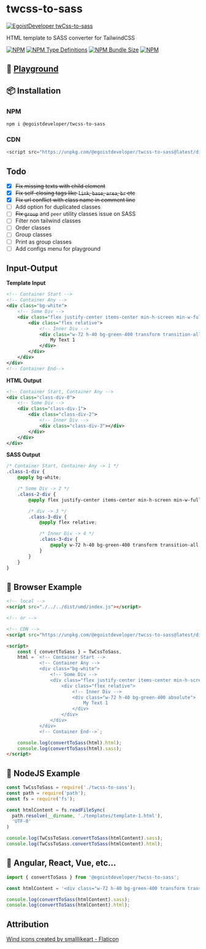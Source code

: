 # twcss-to-sass
[![EgoistDeveloper twCss-to-sass](https://preview.dragon-code.pro/EgoistDeveloper/twCss-to-sass.svg)](https://github.com/EgoistDeveloper/twcss-to-sass)

HTML template to SASS converter for TailwindCSS

[![NPM](https://img.shields.io/npm/v/@egoistdeveloper/twcss-to-sass)](https://www.npmjs.com/package/@egoistdeveloper/twcss-to-sass)
[![NPM Type Definitions](https://img.shields.io/npm/types/@egoistdeveloper/twcss-to-sass)](https://www.npmjs.com/package/@egoistdeveloper/twcss-to-sass)
[![NPM Bundle Size](https://img.shields.io/bundlephobia/minzip/@egoistdeveloper/twcss-to-sass)](https://www.npmjs.com/package/@egoistdeveloper/twcss-to-sass)
[![NPM](https://img.shields.io/npm/l/@egoistdeveloper/twcss-to-sass)](https://github.com/EgoistDeveloper/twcss-to-sass/blob/dev/LICENSE)

## 🚀 **[Playground](https://egoistdeveloper.github.io/twcss-to-sass-playground)**


## 📦 Installation

### NPM

```dsconfig
npm i @egoistdeveloper/twcss-to-sass
```

### CDN

```javascript
<script src="https://unpkg.com/@egoistdeveloper/twcss-to-sass@latest/dist/umd/index.js"></script>
```

## Todo

- [x] ~~Fix missing texts with child element~~
- [x] ~~Fix self-closing tags like `link`, `base`, `area`, `br` etc~~
- [x] ~~Fix url conflict with class name in comment line~~
- [ ] Add option for duplicated classes
- [ ] ~~Fix `group`~~ and `peer` utility classes issue on SASS
- [ ] Filter non tailwind classes
- [ ] Order classes
- [ ] Group classes
- [ ] Print as group classes
- [ ] Add configs menu for playground

## Input-Output

**Template Input**

```xml
<!-- Container Start -->
<!-- Container Any -->
<div class="bg-white">
	<!-- Some Div -->
	<div class="flex justify-center items-center min-h-screen min-w-full">
		<div class="flex relative">
			<!-- Inner Div -->
			<div class="w-72 h-40 bg-green-400 transform transition-all">
				My Text 1
			</div>
		</div>
	</div>
</div>
<!-- Container End-->
```

**HTML Output**

```xml
<!-- Container Start, Container Any -->
<div class="class-div-0">
    <!-- Some Div -->
    <div class="class-div-1">
        <div class="class-div-2">
            <!-- Inner Div -->
            <div class="class-div-3"></div>
        </div>
    </div>
</div>
```

**SASS Output**

```scss
/* Container Start, Container Any -> 1 */
.class-1-div {
    @apply bg-white;

    /* Some Div -> 2 */
    .class-2-div {
        @apply flex justify-center items-center min-h-screen min-w-full;

        /* div -> 3 */
        .class-3-div {
            @apply flex relative;

            /* Inner Div -> 4 */
            .class-3-div {
                @apply w-72 h-40 bg-green-400 transform transition-all;
            }
        }
    }
}
```

## 🔰 Browser Example

```html
<!-- local -->
<script src="./../../dist/umd/index.js"></script>

<!-- or -->

<!-- CDN -->
<script src="https://unpkg.com/@egoistdeveloper/twcss-to-sass@latest/dist/umd/index.js"></script>

<script>
    const { convertToSass } = TwCssToSass,
    html = `<!-- Container Start -->
            <!-- Container Any -->
            <div class="bg-white">
                <!-- Some Div -->
                <div class="flex justify-center items-center min-h-screen">
                    <div class="flex relative">
                        <!-- Inner Div -->
                        <div class="w-72 h-40 bg-green-400 absolute">
                            My Text 1
                        </div>
                    </div>
                </div>
            </div>
            <!-- Container End-->`;

    console.log(convertToSass(html).html);
    console.log(convertToSass(html).sass);
</script>
```

## 🔰 NodeJS Example

```javascript
const TwCssToSass = require('./twcss-to-sass');
const path = require('path');
const fs = require('fs');

const htmlContent = fs.readFileSync(
  path.resolve(__dirname, './templates/template-1.html'),
  'UTF-8'
)

console.log(TwCssToSass.convertToSass(htmlContent).sass);
console.log(TwCssToSass.convertToSass(htmlContent).html);

```

## 🔰 Angular, React, Vue, etc...

```javascript
import { convertToSass } from '@egoistdeveloper/twcss-to-sass';

const htmlContent = '<div class="w-72 h-40 bg-green-400 transform transition-all">My Text 1</div>';

console.log(convertToSass(htmlContent).sass);
console.log(convertToSass(htmlContent).html);

```

## Attribution

<a href="https://www.flaticon.com/free-icons/wind" title="wind icons">Wind icons created by smalllikeart - Flaticon</a>
